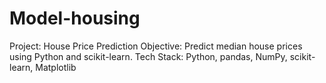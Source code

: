 # Model-housing
Project: House Price Prediction Objective: Predict median house prices using Python and scikit-learn. Tech Stack: Python, pandas, NumPy, scikit-learn, Matplotlib
